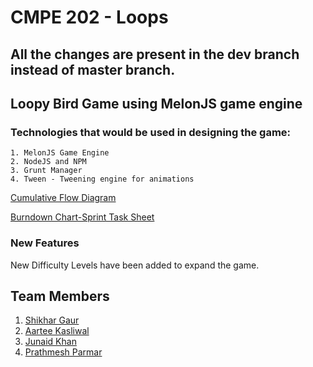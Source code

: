 # CMPE 202 - Loops

## All the changes are present in the dev branch instead of master branch.

## Loopy Bird Game using MelonJS game engine
### Technologies that would be used in designing the game:
    1. MelonJS Game Engine
    2. NodeJS and NPM
    3. Grunt Manager
    4. Tween - Tweening engine for animations
    
[Cumulative Flow Diagram ](https://docs.google.com/spreadsheets/d/1UmRQTEI2CiksiykI0AxxsgKBSQMjxMpq187mC-V3RS8/edit#gid=2)

[Burndown Chart-Sprint Task Sheet](https://docs.google.com/spreadsheets/d/1k9MmB6ykpqkRdRDCqNchKYFOxzuxVhkjeIK_mEqxOxU/edit#gid=0)

### New Features
New Difficulty Levels have been added to expand the game. 

## Team Members

1. [Shikhar Gaur](https://github.com/shikhargaur1990)
2. [Aartee Kasliwal](https://github.com/Aartee)
3. [Junaid Khan](https://github.com/junasjsu)
4. [Prathmesh Parmar](https://github.com/prathmesh-parmar)

